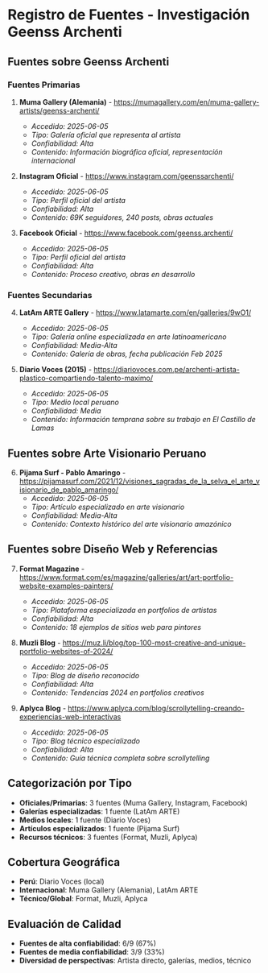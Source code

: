 # Registro de Fuentes - Investigación Geenss Archenti

## Fuentes sobre Geenss Archenti

### Fuentes Primarias
1. **Muma Gallery (Alemania)** - https://mumagallery.com/en/muma-gallery-artists/geenss-archenti/
   - *Accedido: 2025-06-05*
   - *Tipo: Galería oficial que representa al artista*
   - *Confiabilidad: Alta*
   - *Contenido: Información biográfica oficial, representación internacional*

2. **Instagram Oficial** - https://www.instagram.com/geenssarchenti/
   - *Accedido: 2025-06-05*
   - *Tipo: Perfil oficial del artista*
   - *Confiabilidad: Alta*
   - *Contenido: 69K seguidores, 240 posts, obras actuales*

3. **Facebook Oficial** - https://www.facebook.com/geenss.archenti/
   - *Accedido: 2025-06-05*
   - *Tipo: Perfil oficial del artista*
   - *Confiabilidad: Alta*
   - *Contenido: Proceso creativo, obras en desarrollo*

### Fuentes Secundarias
4. **LatAm ARTE Gallery** - https://www.latamarte.com/en/galleries/9wO1/
   - *Accedido: 2025-06-05*
   - *Tipo: Galería online especializada en arte latinoamericano*
   - *Confiabilidad: Media-Alta*
   - *Contenido: Galería de obras, fecha publicación Feb 2025*

5. **Diario Voces (2015)** - https://diariovoces.com.pe/archenti-artista-plastico-compartiendo-talento-maximo/
   - *Accedido: 2025-06-05*
   - *Tipo: Medio local peruano*
   - *Confiabilidad: Media*
   - *Contenido: Información temprana sobre su trabajo en El Castillo de Lamas*

## Fuentes sobre Arte Visionario Peruano

6. **Pijama Surf - Pablo Amaringo** - https://pijamasurf.com/2021/12/visiones_sagradas_de_la_selva_el_arte_visionario_de_pablo_amaringo/
   - *Accedido: 2025-06-05*
   - *Tipo: Artículo especializado en arte visionario*
   - *Confiabilidad: Media-Alta*
   - *Contenido: Contexto histórico del arte visionario amazónico*

## Fuentes sobre Diseño Web y Referencias

7. **Format Magazine** - https://www.format.com/es/magazine/galleries/art/art-portfolio-website-examples-painters/
   - *Accedido: 2025-06-05*
   - *Tipo: Plataforma especializada en portfolios de artistas*
   - *Confiabilidad: Alta*
   - *Contenido: 18 ejemplos de sitios web para pintores*

8. **Muzli Blog** - https://muz.li/blog/top-100-most-creative-and-unique-portfolio-websites-of-2024/
   - *Accedido: 2025-06-05*
   - *Tipo: Blog de diseño reconocido*
   - *Confiabilidad: Alta*
   - *Contenido: Tendencias 2024 en portfolios creativos*

9. **Aplyca Blog** - https://www.aplyca.com/blog/scrollytelling-creando-experiencias-web-interactivas
   - *Accedido: 2025-06-05*
   - *Tipo: Blog técnico especializado*
   - *Confiabilidad: Alta*
   - *Contenido: Guía técnica completa sobre scrollytelling*

## Categorización por Tipo
- **Oficiales/Primarias**: 3 fuentes (Muma Gallery, Instagram, Facebook)
- **Galerías especializadas**: 1 fuente (LatAm ARTE)
- **Medios locales**: 1 fuente (Diario Voces)
- **Artículos especializados**: 1 fuente (Pijama Surf)
- **Recursos técnicos**: 3 fuentes (Format, Muzli, Aplyca)

## Cobertura Geográfica
- **Perú**: Diario Voces (local)
- **Internacional**: Muma Gallery (Alemania), LatAm ARTE
- **Técnico/Global**: Format, Muzli, Aplyca

## Evaluación de Calidad
- **Fuentes de alta confiabilidad**: 6/9 (67%)
- **Fuentes de media confiabilidad**: 3/9 (33%)
- **Diversidad de perspectivas**: Artista directo, galerías, medios, técnico
